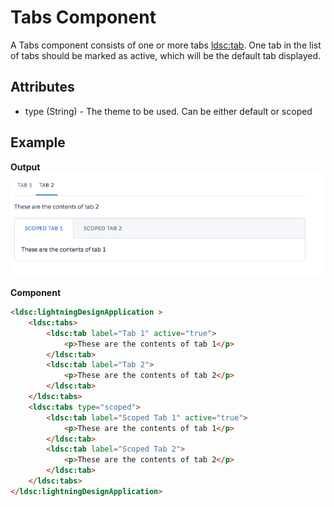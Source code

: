 # Tabs Component

A Tabs component consists of one or more tabs [ldsc:tab](tab.md). One tab in the list of tabs should be marked as active, which will be the default tab displayed.

## Attributes
- type (String)	- The theme to be used. Can be either default or scoped

## Example

**Output**
![Tabs image](images/tabs.png)

**Component**
```html
<ldsc:lightningDesignApplication >
	<ldsc:tabs>
        <ldsc:tab label="Tab 1" active="true">
            <p>These are the contents of tab 1</p>
        </ldsc:tab>
        <ldsc:tab label="Tab 2">
            <p>These are the contents of tab 2</p>
        </ldsc:tab>
    </ldsc:tabs>
    <ldsc:tabs type="scoped">
        <ldsc:tab label="Scoped Tab 1" active="true">
            <p>These are the contents of tab 1</p>
        </ldsc:tab>
        <ldsc:tab label="Scoped Tab 2">
            <p>These are the contents of tab 2</p>
        </ldsc:tab>
    </ldsc:tabs>
</ldsc:lightningDesignApplication>
```
